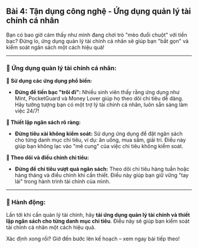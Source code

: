 ## Bài 4: Tận dụng công nghệ - Ứng dụng quản lý tài chính cá nhân

Bạn có bao giờ cảm thấy như mình đang chơi trò "mèo đuổi chuột" với tiền bạc? Đừng lo, ứng dụng quản lý tài chính cá nhân sẽ giúp bạn "bắt gọn" và kiểm soát ngân sách một cách hiệu quả!

---

### 📌 Ứng dụng quản lý tài chính cá nhân:

**🔹 Sử dụng các ứng dụng phổ biến:**
- **Đừng để tiền bạc "trôi đi":** Nhiều sinh viên thấy rằng ứng dụng như Mint, PocketGuard và Money Lover giúp họ theo dõi chi tiêu dễ dàng. Hãy tưởng tượng bạn có một trợ lý tài chính cá nhân, luôn sẵn sàng làm việc 24/7!

**🔹 Thiết lập ngân sách rõ ràng:**
- **Đừng tiêu xài không kiểm soát:** Sử dụng ứng dụng để đặt ngân sách cho từng danh mục chi tiêu, ví dụ: ăn uống, mua sắm, giải trí. Điều này giúp bạn không lạc vào "mê cung" của việc chi tiêu không kiểm soát.

**🔹 Theo dõi và điều chỉnh chi tiêu:**
- **Đừng để chi tiêu vượt quá ngân sách:** Theo dõi chi tiêu hàng tuần hoặc hàng tháng và điều chỉnh khi cần thiết. Điều này giúp bạn giữ vững "tay lái" trong hành trình tài chính của mình.

---

### 🚀 Hành động:

Lần tới khi cần quản lý tài chính, hãy **tải ứng dụng quản lý tài chính và thiết lập ngân sách cho từng danh mục chi tiêu**. Điều này sẽ giúp bạn kiểm soát tài chính cá nhân một cách hiệu quả.

Xác định xong rồi? Giờ đến bước lên kế hoạch – xem ngay bài tiếp theo!